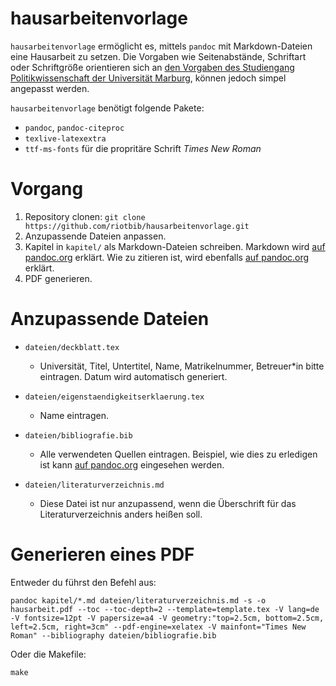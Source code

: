 hausarbeitenvorlage
===================

`hausarbeitenvorlage` ermöglicht es, mittels `pandoc` mit Markdown-Dateien eine Hausarbeit zu setzen. Die Vorgaben wie Seitenabstände, Schriftart oder Schriftgröße orientieren sich an [den Vorgaben des Studiengang Politikwissenschaft der Universität Marburg](https://www.uni-marburg.de/fb03/politikwissenschaft/eipoe/mitarbeiterinnen/hinweise), können jedoch simpel angepasst werden.

`hausarbeitenvorlage` benötigt folgende Pakete:

- `pandoc`, `pandoc-citeproc`
- `texlive-latexextra`
- `ttf-ms-fonts` für die propritäre Schrift *Times New Roman*

# Vorgang
1. Repository clonen: `git clone https://github.com/riotbib/hausarbeitenvorlage.git`
2. Anzupassende Dateien anpassen.
3. Kapitel in `kapitel/` als Markdown-Dateien schreiben. Markdown wird [auf pandoc.org](https://pandoc.org/MANUAL.html#pandocs-markdown) erklärt.  Wie zu zitieren ist, wird ebenfalls [auf pandoc.org](https://pandoc.org/demo/CITATIONS) erklärt.
4. PDF generieren.

# Anzupassende Dateien

- `dateien/deckblatt.tex`
  - Universität, Titel, Untertitel, Name, Matrikelnummer, Betreuer*in bitte eintragen. Datum wird automatisch generiert.

- `dateien/eigenstaendigkeitserklaerung.tex`
  - Name eintragen.

- `dateien/bibliografie.bib`
  - Alle verwendeten Quellen eintragen. Beispiel, wie dies zu erledigen ist kann [auf pandoc.org](https://pandoc.org/demo/biblio.bib) eingesehen werden.

- `dateien/literaturverzeichnis.md`
  - Diese Datei ist nur anzupassend, wenn die Überschrift für das Literaturverzeichnis anders heißen soll.

# Generieren eines PDF

Entweder du führst den Befehl aus:

`pandoc kapitel/*.md dateien/literaturverzeichnis.md -s -o hausarbeit.pdf --toc --toc-depth=2 --template=template.tex -V lang=de -V fontsize=12pt -V papersize=a4 -V geometry:"top=2.5cm, bottom=2.5cm, left=2.5cm, right=3cm" --pdf-engine=xelatex -V mainfont="Times New Roman" --bibliography dateien/bibliografie.bib`

Oder die Makefile:

`make`
